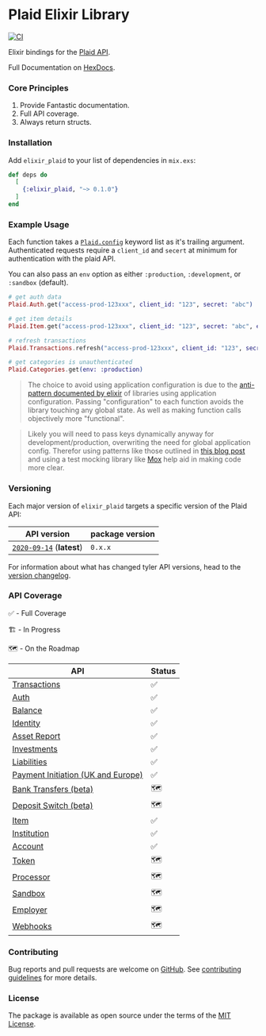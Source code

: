 # Plaid Elixir Library

[![CI](https://github.com/tylerwray/elixir-plaid/actions/workflows/elixir.yml/badge.svg)](https://github.com/tylerwray/elixir-plaid/actions/workflows/elixir.yml)

Elixir bindings for the [Plaid API](https://plaid.com/docs/api).

Full Documentation on [HexDocs](https://hexdocs.pm/elixir_plaid).

### Core Principles

1. Provide Fantastic documentation.
2. Full API coverage.
3. Always return structs.

### Installation

Add `elixir_plaid` to your list of dependencies in `mix.exs`:

```elixir
def deps do
  [
    {:elixir_plaid, "~> 0.1.0"}
  ]
end
```

### Example Usage

<!-- TODO: ADD hexdocs link to Plaid.config type -->

Each function takes a [`Plaid.config`](http://hexdocslinkhere.com) keyword list as it's trailing argument.
Authenticated requests require a `client_id` and `secert` at minimum for authentication with the plaid API.

You can also pass an `env` option as either `:production`, `:development`, or `:sandbox` (default).

```elixir
# get auth data
Plaid.Auth.get("access-prod-123xxx", client_id: "123", secret: "abc")

# get item details
Plaid.Item.get("access-prod-123xxx", client_id: "123", secret: "abc", env: :production)

# refresh transactions
Plaid.Transactions.refresh("access-prod-123xxx", client_id: "123", secret: "abc", env: :development)

# get categories is unauthenticated
Plaid.Categories.get(env: :production)
```

> The choice to avoid using application configuration is due to the [anti-pattern documented by elixir](https://hexdocs.pm/elixir/master/library-guidelines.html#avoid-application-configuration)
> of libraries using application configuration. Passing "configuration" to each function avoids the library touching any
> global state. As well as making function calls objectively more "functional".

> Likely you will need to pass keys dynamically anyway for development/production, overwriting the need for global application config.
> Therefor using patterns like those outlined in [this blog post](http://blog.plataformatec.com.br/2015/10/mocks-and-explicit-contracts/) and
> using a test mocking library like [Mox](https://hexdocs.pm/mox/Mox.html) help aid in making code more clear.

### Versioning

Each major version of `elixir_plaid` targets a specific version of the Plaid API:

| API version                                         | package version |
| --------------------------------------------------- | --------------- |
| [`2020-09-14`][api-version-2020-09-14] (**latest**) | `0.x.x`         |

For information about what has changed tyler API versions, head to the [version changelog][version-changelog].

### API Coverage

✅ - Full Coverage

🏗 - In Progress

🗺 - On the Roadmap

| API                                                                                                         | Status |
| ----------------------------------------------------------------------------------------------------------- | ------ |
| [Transactions](https://plaid.com/docs/api/products/#transactions)                                           | ✅     |
| [Auth](https://plaid.com/docs/api/products/#auth)                                                           | ✅     |
| [Balance](https://plaid.com/docs/api/products/#balance)                                                     | ✅     |
| [Identity](https://plaid.com/docs/api/products/#identity)                                                   | ✅     |
| [Asset Report](https://plaid.com/docs/api/products/#assets)                                                 | ✅     |
| [Investments](https://plaid.com/docs/api/products/#investments)                                             | ✅     |
| [Liabilities](https://plaid.com/docs/api/products/#liabilities)                                             | ✅     |
| [Payment Initiation (UK and Europe)](https://plaid.com/docs/api/products/#payment-initiation-uk-and-europe) | ✅     |
| [Bank Transfers (beta)](https://plaid.com/docs/api/products/#bank-transfers-beta)                           | 🗺      |
| [Deposit Switch (beta)](https://plaid.com/docs/api/products/#deposit-switch-beta)                           | 🗺      |
| [Item](https://plaid.com/docs/api/items/)                                                                   | ✅     |
| [Institution](https://plaid.com/docs/api/institutions/)                                                     | ✅     |
| [Account](https://plaid.com/docs/api/accounts/)                                                             | ✅     |
| [Token](https://plaid.com/docs/api/tokens/)                                                                 | 🗺      |
| [Processor](https://plaid.com/docs/api/processors/)                                                         | 🗺      |
| [Sandbox](https://plaid.com/docs/api/sandbox/)                                                              | 🗺      |
| [Employer](https://plaid.com/docs/api/employers/)                                                           | 🗺      |
| [Webhooks](https://plaid.com/docs/api/webhooks/)                                                            | 🗺      |

### Contributing

Bug reports and pull requests are welcome on [GitHub](https://github.com/tylerwray/elixir_plaid).
See [contributing guidelines](CONTRIBUTING.md) for more details.

### License

The package is available as open source under the terms of the [MIT License](http://opensource.org/licenses/MIT).

[version-changelog]: https://plaid.com/docs/api/versioning/
[api-version-2020-09-14]: https://plaid.com/docs/api/versioning/#2020-09-14
